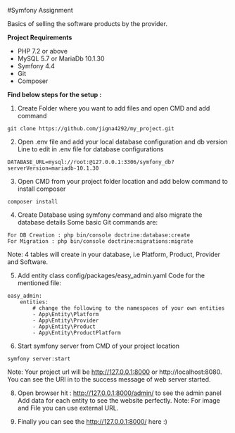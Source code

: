 #Symfony Assignment

Basics of selling the software products by the provider.

**Project Requirements**

* PHP 7.2 or above
* MySQL 5.7 or MariaDb 10.1.30
* Symfony 4.4
* Git
* Composer

**Find below steps for the setup :**

1) Create Folder where you want to add files and open CMD and add command
```
git clone https://github.com/jigna4292/my_project.git
```

2) Open .env file and add your local database configuration and db version
Line to edit in .env file for database configurations
```
DATABASE_URL=mysql://root:@127.0.0.1:3306/symfony_db?serverVersion=mariadb-10.1.30
```

3) Open CMD from your project folder location and add below command to install composer
```
composer install
```

4) Create Database using symfony command and also migrate the database details
Some basic Git commands are:
```
For DB Creation : php bin/console doctrine:database:create
For Migration : php bin/console doctrine:migrations:migrate
```
Note: 4 tables will create in your database, i.e Platform, Product, Provider and Software. 

5) Add entity class config/packages/easy_admin.yaml
Code for the mentioned file:
```
easy_admin:
    entities:
        # change the following to the namespaces of your own entities
        - App\Entity\Platform
        - App\Entity\Provider
        - App\Entity\Product
        - App\Entity\ProductPlatform
```

6) Start symfony server from CMD of your project location
```
symfony server:start
```
Note: Your project url will be http://127.0.0.1:8000 or http://localhost:8080. You can see the URl in to the success message of web server started.

8) Open browser hit : http://127.0.0.1:8000/admin/ to see the admin panel
Add data for each entity to see the website perfectly. 
Note: For image and File you can use external URL. 

9) Finally you can see the http://127.0.0.1:8000/ here :)
